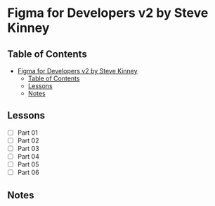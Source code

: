 # Figma for Developers v2 by Steve Kinney

## Table of Contents

- [Figma for Developers v2 by Steve Kinney](#figma-for-developers-v2-by-steve-kinney)
  - [Table of Contents](#table-of-contents)
  - [Lessons](#lessons)
  - [Notes](#notes)

## Lessons

- [ ] Part 01
- [ ] Part 02
- [ ] Part 03
- [ ] Part 04
- [ ] Part 05
- [ ] Part 06

## Notes
